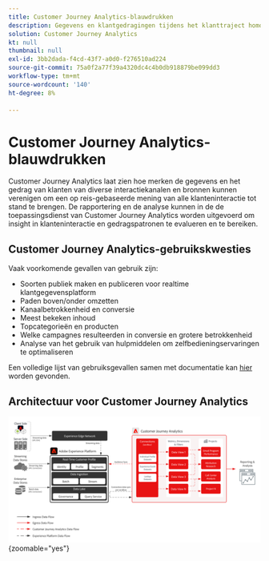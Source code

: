 ```yaml
---
title: Customer Journey Analytics-blauwdrukken
description: Gegevens en klantgedragingen tijdens het klanttraject homogeniseren en analyseren
solution: Customer Journey Analytics
kt: null
thumbnail: null
exl-id: 3bb2dada-f4cd-43f7-a0d0-f276510ad224
source-git-commit: 75a0f2a77f39a4320dc4c4b0db918879be099dd3
workflow-type: tm+mt
source-wordcount: '140'
ht-degree: 8%

---
```


# Customer Journey Analytics-blauwdrukken

Customer Journey Analytics laat zien hoe merken de gegevens en het gedrag van klanten van diverse interactiekanalen en bronnen kunnen verenigen om een op reis-gebaseerde mening van alle klanteninteractie tot stand te brengen. De rapportering en de analyse kunnen in de de toepassingsdienst van Customer Journey Analytics worden uitgevoerd om insight in klanteninteractie en gedragspatronen te evalueren en te bereiken.

## Customer Journey Analytics-gebruikskwesties

Vaak voorkomende gevallen van gebruik zijn:

* Soorten publiek maken en publiceren voor realtime klantgegevensplatform
* Paden boven/onder omzetten
* Kanaalbetrokkenheid en conversie
* Meest bekeken inhoud
* Topcategorieën en producten
* Welke campagnes resulteerden in conversie en grotere betrokkenheid
* Analyse van het gebruik van hulpmiddelen om zelfbedieningservaringen te optimaliseren

Een volledige lijst van gebruiksgevallen samen met documentatie kan [ hier ](https://experienceleague.adobe.com/docs/analytics-platform/using/cja-usecases/cja-usecases.html?lang=nl-NL) worden gevonden.

## Architectuur voor Customer Journey Analytics

![ diagram van de Architectuur ](assets/CJA.svg){zoomable="yes"}